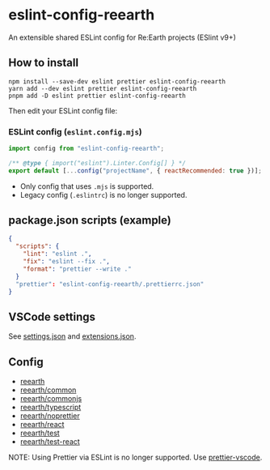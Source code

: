 # eslint-config-reearth

An extensible shared ESLint config for Re:Earth projects (ESlint v9+)

## How to install

```
npm install --save-dev eslint prettier eslint-config-reearth
yarn add --dev eslint prettier eslint-config-reearth
pnpm add -D eslint prettier eslint-config-reearth
```

Then edit your ESLint config file:

### ESLint config (`eslint.config.mjs`)

```js
import config from "eslint-config-reearth";

/** @type { import("eslint").Linter.Config[] } */
export default [...config("projectName", { reactRecommended: true })];
```

- Only config that uses `.mjs` is supported.
- Legacy config (`.eslintrc`) is no longer supported.

## package.json scripts (example)

```json
{
  "scripts": {
    "lint": "eslint .",
    "fix": "eslint --fix .",
    "format": "prettier --write ."
  }
  "prettier": "eslint-config-reearth/.prettierrc.json"
}
```

## VSCode settings

See [settings.json](.vscode/settings.json) and [extensions.json](.vscode/extensions.json).

## Config

- [reearth](./index.mjs)
- [reearth/common](./common.mjs)
- [reearth/commonjs](./commonjs.mjs)
- [reearth/typescript](./typescript.mjs)
- [reearth/noprettier](./noprettier.mjs)
- [reearth/react](./react.mjs)
- [reearth/test](./test.mjs)
- [reearth/test-react](./test-react.mjs)

NOTE: Using Prettier via ESLint is no longer supported. Use [prettier-vscode](https://marketplace.visualstudio.com/items?itemName=esbenp.prettier-vscode).
